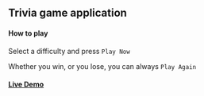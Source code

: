 ## Trivia game application

#### How to play
Select a difficulty and press `Play Now`

Whether you win, or you lose, you can always `Play Again`

#### [Live Demo](https://blissful-varahamihira-3bb87b.netlify.app)

